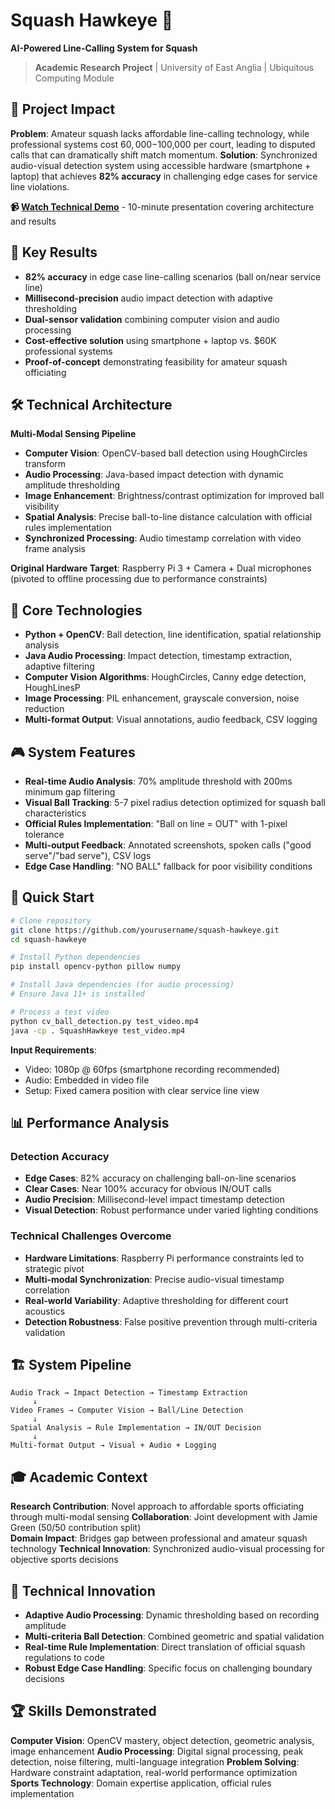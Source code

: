 # Squash Hawkeye 🎾

**AI-Powered Line-Calling System for Squash**

> **Academic Research Project** | University of East Anglia | Ubiquitous Computing Module

## 🚀 Project Impact
**Problem**: Amateur squash lacks affordable line-calling technology, while professional systems cost $60,000-$100,000 per court, leading to disputed calls that can dramatically shift match momentum.
**Solution**: Synchronized audio-visual detection system using accessible hardware (smartphone + laptop) that achieves **82% accuracy** in challenging edge cases for service line violations.

**📹 [Watch Technical Demo](https://youtu.be/d4KaSRGI-6w)** - 10-minute presentation covering architecture and results

## 🎯 Key Results
- **82% accuracy** in edge case line-calling scenarios (ball on/near service line)
- **Millisecond-precision** audio impact detection with adaptive thresholding
- **Dual-sensor validation** combining computer vision and audio processing
- **Cost-effective solution** using smartphone + laptop vs. $60K professional systems
- **Proof-of-concept** demonstrating feasibility for amateur squash officiating

## 🛠️ Technical Architecture
**Multi-Modal Sensing Pipeline**
- **Computer Vision**: OpenCV-based ball detection using HoughCircles transform
- **Audio Processing**: Java-based impact detection with dynamic amplitude thresholding  
- **Image Enhancement**: Brightness/contrast optimization for improved ball visibility
- **Spatial Analysis**: Precise ball-to-line distance calculation with official rules implementation
- **Synchronized Processing**: Audio timestamp correlation with video frame analysis

**Original Hardware Target**: Raspberry Pi 3 + Camera + Dual microphones (pivoted to offline processing due to performance constraints)

## 🔧 Core Technologies
- **Python + OpenCV**: Ball detection, line identification, spatial relationship analysis
- **Java Audio Processing**: Impact detection, timestamp extraction, adaptive filtering
- **Computer Vision Algorithms**: HoughCircles, Canny edge detection, HoughLinesP
- **Image Processing**: PIL enhancement, grayscale conversion, noise reduction
- **Multi-format Output**: Visual annotations, audio feedback, CSV logging

## 🎮 System Features
- **Real-time Audio Analysis**: 70% amplitude threshold with 200ms minimum gap filtering
- **Visual Ball Tracking**: 5-7 pixel radius detection optimized for squash ball characteristics  
- **Official Rules Implementation**: "Ball on line = OUT" with 1-pixel tolerance
- **Multi-output Feedback**: Annotated screenshots, spoken calls ("good serve"/"bad serve"), CSV logs
- **Edge Case Handling**: "NO BALL" fallback for poor visibility conditions

## 🚀 Quick Start
```bash
# Clone repository
git clone https://github.com/yourusername/squash-hawkeye.git
cd squash-hawkeye

# Install Python dependencies  
pip install opencv-python pillow numpy

# Install Java dependencies (for audio processing)
# Ensure Java 11+ is installed

# Process a test video
python cv_ball_detection.py test_video.mp4
java -cp . SquashHawkeye test_video.mp4
```

**Input Requirements**: 
- Video: 1080p @ 60fps (smartphone recording recommended)
- Audio: Embedded in video file
- Setup: Fixed camera position with clear service line view

## 📊 Performance Analysis
### Detection Accuracy
- **Edge Cases**: 82% accuracy on challenging ball-on-line scenarios
- **Clear Cases**: Near 100% accuracy for obvious IN/OUT calls
- **Audio Precision**: Millisecond-level impact timestamp detection
- **Visual Detection**: Robust performance under varied lighting conditions

### Technical Challenges Overcome
- **Hardware Limitations**: Raspberry Pi performance constraints led to strategic pivot
- **Multi-modal Synchronization**: Precise audio-visual timestamp correlation
- **Real-world Variability**: Adaptive thresholding for different court acoustics
- **Detection Robustness**: False positive prevention through multi-criteria validation

## 🏗️ System Pipeline

```
Audio Track → Impact Detection → Timestamp Extraction
     ↓
Video Frames → Computer Vision → Ball/Line Detection
     ↓
Spatial Analysis → Rule Implementation → IN/OUT Decision
     ↓
Multi-format Output → Visual + Audio + Logging
```

## 🎓 Academic Context

**Research Contribution**: Novel approach to affordable sports officiating through multi-modal sensing
**Collaboration**: Joint development with Jamie Green (50/50 contribution split)  
**Domain Impact**: Bridges gap between professional and amateur squash technology
**Technical Innovation**: Synchronized audio-visual processing for objective sports decisions

## 🔬 Technical Innovation

- **Adaptive Audio Processing**: Dynamic thresholding based on recording amplitude
- **Multi-criteria Ball Detection**: Combined geometric and spatial validation
- **Real-time Rule Implementation**: Direct translation of official squash regulations to code
- **Robust Edge Case Handling**: Specific focus on challenging boundary decisions

## 🏆 Skills Demonstrated

**Computer Vision**: OpenCV mastery, object detection, geometric analysis, image enhancement
**Audio Processing**: Digital signal processing, peak detection, noise filtering, multi-language integration
**Problem Solving**: Hardware constraint adaptation, real-world performance optimization
**Sports Technology**: Domain expertise application, official rules implementation
